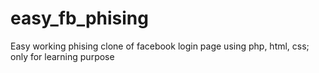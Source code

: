 # easy_fb_phising
Easy working phising clone of facebook login page using php, html, css;
only for learning purpose
